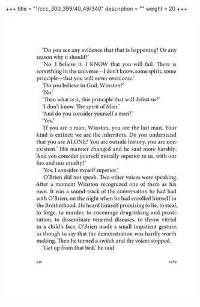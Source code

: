 +++
title = "1/ccc_300_399/40_49/340"
description = ""
weight = 20
+++

<img class="center-fit-jpg" src="/jpg_/out_jpg_1984__340.jpg" ></img>

